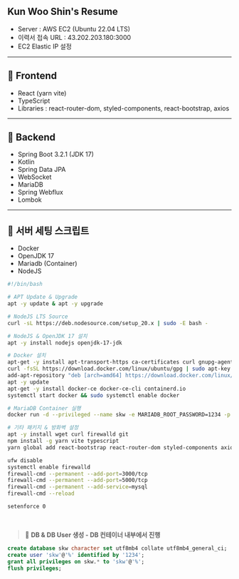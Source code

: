 ## Kun Woo Shin's Resume

- Server : AWS EC2 (Ubuntu 22.04 LTS)
- 이력서 접속 URL : 43.202.203.180:3000
- EC2 Elastic IP 설정

---

## 📘 Frontend

- React (yarn vite)
- TypeScript
- Libraries : react-router-dom, styled-components, react-bootstrap, axios

---

## 📘 Backend

- Spring Boot 3.2.1 (JDK 17)
- Kotlin
- Spring Data JPA
- WebSocket
- MariaDB
- Spring Webflux
- Lombok

---

## 📘 서버 세팅 스크립트

- Docker
- OpenJDK 17
- Mariadb (Container)
- NodeJS

```bash
#!/bin/bash

# APT Update & Upgrade
apt -y update & apt -y upgrade

# NodeJS LTS Source
curl -sL https://deb.nodesource.com/setup_20.x | sudo -E bash -

# NodeJS & OpenJDK 17 설치
apt -y install nodejs openjdk-17-jdk

# Docker 설치
apt-get -y install apt-transport-https ca-certificates curl gnupg-agent software-properties-common
curl -fsSL https://download.docker.com/linux/ubuntu/gpg | sudo apt-key add -
add-apt-repository "deb [arch=amd64] https://download.docker.com/linux/ubuntu $(lsb_release -cs) stable"
apt -y update
apt-get -y install docker-ce docker-ce-cli containerd.io
systemctl start docker && sudo systemctl enable docker

# MariaDB Container 실행
docker run -d --privileged --name skw -e MARIADB_ROOT_PASSWORD=1234 -p 5000:3306 mariadb

# 기타 패키지 & 방화벽 설정
apt -y install wget curl firewalld git
npm install -g yarn vite typescript
yarn global add react-bootstrap react-router-dom styled-components axios @types/react-bootstrap @types/react-router-dom

ufw disable
systemctl enable firewalld
firewall-cmd --permanent --add-port=3000/tcp
firewall-cmd --permanent --add-port=5000/tcp
firewall-cmd --permanent --add-service=mysql
firewall-cmd --reload

setenforce 0
```

<br>

> 🚩 **DB & DB User 생성 - DB 컨테이너 내부에서 진행**

```sql
create database skw character set utf8mb4 collate utf8mb4_general_ci;
create user 'skw'@'%' identified by '1234';
grant all privileges on skw.* to 'skw'@'%';
flush privileges;
```